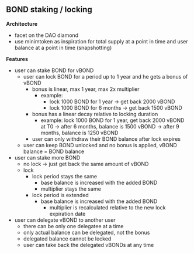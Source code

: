 ## BOND staking / locking

**Architecture**

- facet on the DAO diamond
- use minimtoken as inspiration for total supply at a point in time and user balance at a point in time (snapshotting)

**Features**

- user can stake BOND for vBOND
    - user can lock BOND for a period up to 1 year and he gets a bonus of vBOND
        - bonus is linear, max 1 year, max 2x multiplier
            - example:
                - lock 1000 BOND for 1 year → get back 2000 vBOND
                - lock 1000 BOND for 6 months → get back 1500 vBOND
        - bonus has a linear decay relative to locking duration
            - example: lock 1000 BOND for 1 year, get back 2000 vBOND at T0 → after 6 months, balance is 1500 vBOND → after 9 months, balance is 1250 vBOND
        - user can only withdraw their BOND balance after lock expires
    - user can keep BOND unlocked and no bonus is applied, vBOND balance = BOND balance
- user can stake more BOND
    - no lock → just get back the same amount of vBOND
    - lock
        - lock period stays the same
            - base balance is increased with the added BOND
            - multiplier stays the same
        - lock period is extended
            - base balance is increased with the added BOND
                - multiplier is recalculated relative to the new lock expiration date
- user can delegate vBOND to another user
    - there can be only one delegatee at a time
    - only actual balance can be delegated, not the bonus
    - delegated balance cannot be locked
    - user can take back the delegated vBONDs at any time
